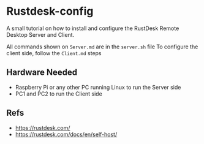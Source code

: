 # Rustdesk-config
A small tutorial on how to install and configure the RustDesk Remote Desktop Server and Client.

All commands shown on `Server.md` are in the `server.sh` file
To configure the client side, follow the `Client.md` steps

## Hardware Needed
- Raspberry Pi or any other PC running Linux to run the Server side
- PC1 and PC2 to run the Client side


## Refs
- https://rustdesk.com/
- https://rustdesk.com/docs/en/self-host/
